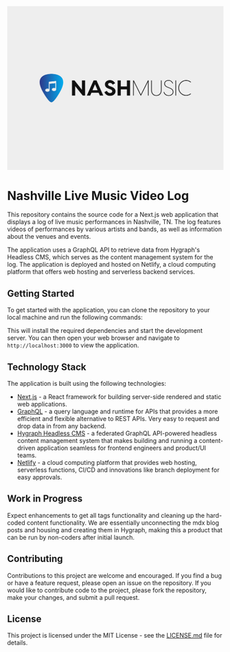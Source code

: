 ![tailwind-nextjs-banner](/public/static/images/twitter-card-two.png)

# Nashville Live Music Video Log

This repository contains the source code for a Next.js web application that displays a log of live music performances in Nashville, TN. The log features videos of performances by various artists and bands, as well as information about the venues and events.

The application uses a GraphQL API to retrieve data from Hygraph's Headless CMS, which serves as the content management system for the log. The application is deployed and hosted on Netlify, a cloud computing platform that offers web hosting and serverless backend services.

## Getting Started

To get started with the application, you can clone the repository to your local machine and run the following commands:


This will install the required dependencies and start the development server. You can then open your web browser and navigate to `http://localhost:3000` to view the application.

## Technology Stack

The application is built using the following technologies:

- [Next.js](https://nextjs.org/) - a React framework for building server-side rendered and static web applications.
- [GraphQL](https://graphql.org/) - a query language and runtime for APIs that provides a more efficient and flexible alternative to REST APIs. Very easy to request and drop data in from any backend.
- [Hygraph Headless CMS](https://hygraph.io/) - a federated GraphQL API-powered headless content management system that makes building and running a content-driven application seamless for frontend engineers and product/UI teams.
- [Netlify](https://www.netlify.com/) - a cloud computing platform that provides web hosting, serverless functions, CI/CD and innovations like branch deployment for easy approvals.

## Work in Progress

Expect enhancements to get all tags functionality and cleaning up the hard-coded content functionality. We are essentially unconnecting the mdx blog posts and housing and creating them in Hygraph, making this a product that can be run by non-coders after initial launch.

## Contributing

Contributions to this project are welcome and encouraged. If you find a bug or have a feature request, please open an issue on the repository. If you would like to contribute code to the project, please fork the repository, make your changes, and submit a pull request.

## License

This project is licensed under the MIT License - see the [LICENSE.md](LICENSE.md) file for details.
